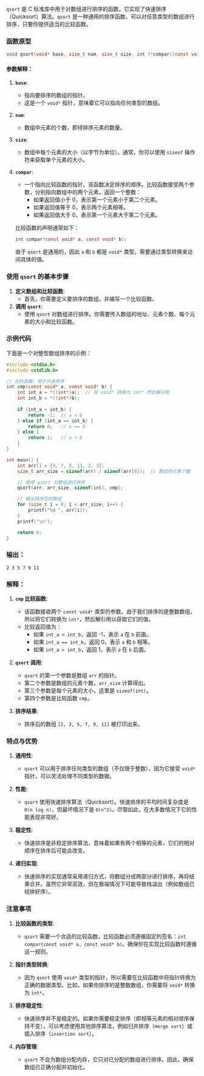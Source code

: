 `qsort` 是 C 标准库中用于对数组进行排序的函数，它实现了快速排序（Quicksort）算法。`qsort` 是一种通用的排序函数，可以对任意类型的数组进行排序，只要你提供适当的比较函数。

### 函数原型

```c
void qsort(void* base, size_t num, size_t size, int (*compar)(const void*, const void*));
```

#### 参数解释：

1. **`base`**:
    
    - 指向要排序的数组的指针。
    - 这是一个 `void*` 指针，意味着它可以指向任何类型的数组。
2. **`num`**:
    
    - 数组中元素的个数，即待排序元素的数量。
3. **`size`**:
    
    - 数组中每个元素的大小（以字节为单位）。通常，你可以使用 `sizeof` 操作符来获取单个元素的大小。
4. **`compar`**:
    
    - 一个指向比较函数的指针。该函数决定排序的顺序。比较函数接受两个参数，分别指向数组中的两个元素，返回一个整数：
        - 如果返回值小于 0，表示第一个元素小于第二个元素。
        - 如果返回值等于 0，表示两个元素相等。
        - 如果返回值大于 0，表示第一个元素大于第二个元素。
    
    比较函数的声明通常如下：
    
    ```c
    int compar(const void* a, const void* b);
    ```
    
    由于 `qsort` 是通用的，因此 `a` 和 `b` 都是 `void*` 类型，需要通过类型转换来访问具体的值。
    

### 使用 `qsort` 的基本步骤

1. **定义数组和比较函数**:
    - 首先，你需要定义要排序的数组，并编写一个比较函数。
2. **调用 `qsort`**:
    - 使用 `qsort` 对数组进行排序。你需要传入数组的地址、元素个数、每个元素的大小和比较函数。

### 示例代码

下面是一个对整型数组排序的示例：

```c
#include <stdio.h>
#include <stdlib.h>

// 比较函数，用于升序排序
int cmp(const void* a, const void* b) {
    int int_a = *((int*)a);  // 将 void* 转换为 int* 然后解引用
    int int_b = *((int*)b);
    
    if (int_a < int_b) {
        return -1;  // a < b
    } else if (int_a == int_b) {
        return 0;   // a == b
    } else {
        return 1;   // a > b
    }
}

int main() {
    int arr[] = {9, 7, 5, 11, 2, 3};
    size_t arr_size = sizeof(arr) / sizeof(arr[0]);  // 数组的元素个数

    // 使用 qsort 对数组进行排序
    qsort(arr, arr_size, sizeof(int), cmp);

    // 输出排序后的数组
    for (size_t i = 0; i < arr_size; i++) {
        printf("%d ", arr[i]);
    }
    printf("\n");

    return 0;
}
```

### 输出：

```
2 3 5 7 9 11
```

### 解释：

1. **`cmp` 比较函数**:
    
    - 该函数接收两个 `const void*` 类型的参数。由于我们排序的是整数数组，所以将它们转换为 `int*`，然后解引用以获取它们的值。
    - 比较返回值为：
        - 如果 `int_a < int_b`，返回 -1，表示 `a` 在 `b` 前面。
        - 如果 `int_a == int_b`，返回 0，表示 `a` 和 `b` 相等。
        - 如果 `int_a > int_b`，返回 1，表示 `a` 在 `b` 后面。
2. **`qsort` 调用**:
    
    - `qsort` 的第一个参数是数组 `arr` 的指针。
    - 第二个参数是数组的元素个数，`arr_size` 计算得出。
    - 第三个参数是每个元素的大小，这里是 `sizeof(int)`。
    - 第四个参数是比较函数 `cmp`。
3. **排序结果**:
    
    - 排序后的数组 `[2, 3, 5, 7, 9, 11]` 被打印出来。

### 特点与优势

1. **通用性**:
    
    - `qsort` 可以用于排序任何类型的数组（不仅限于整数），因为它接受 `void*` 指针，可以灵活处理不同类型的数据。
2. **性能**:
    
    - `qsort` 使用快速排序算法（Quicksort）。快速排序的平均时间复杂度是 `O(n log n)`，但最坏情况下是 `O(n^2)`。尽管如此，在大多数情况下它的性能表现非常好。
3. **稳定性**:
    
    - 快速排序是非稳定排序算法，意味着如果有两个相等的元素，它们的相对顺序在排序后可能会改变。
4. **递归实现**:
    
    - 快速排序的实现通常采用递归方式，将数组分成两部分进行排序，再将结果合并。虽然它非常高效，但在极端情况下可能导致栈溢出（例如数组已经排好序）。

### 注意事项

1. **比较函数的类型**:
    
    - `qsort` 需要一个合适的比较函数，比较函数必须遵循固定的签名：`int compar(const void* a, const void* b)`。确保你在实现比较函数时遵循这一规则。
2. **指针类型转换**:
    
    - 因为 `qsort` 使用 `void*` 类型的指针，所以需要在比较函数中将指针转换为正确的数据类型。比如，如果你排序的是整数数组，你需要将 `void*` 转换为 `int*`。
3. **排序稳定性**:
    
    - 快速排序并不是稳定的。如果你需要稳定排序（即相等元素的相对顺序保持不变），可以考虑使用其他排序算法，例如归并排序（`merge sort`）或插入排序（`insertion sort`）。
4. **内存管理**:
    
    - `qsort` 不会为数组分配内存，它只对已分配的数组进行排序。因此，确保数组已正确分配并初始化。


